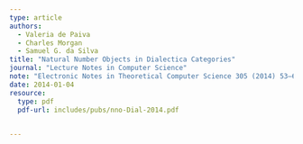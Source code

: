 ```yaml
--- 
type: article
authors:
  - Valeria de Paiva
  - Charles Morgan
  - Samuel G. da Silva
title: "Natural Number Objects in Dialectica Categories"
journal: "Lecture Notes in Computer Science"
note: "Electronic Notes in Theoretical Computer Science 305 (2014) 53–65"
date: 2014-01-04
resource:
  type: pdf
  pdf-url: includes/pubs/nno-Dial-2014.pdf

 
---
```

